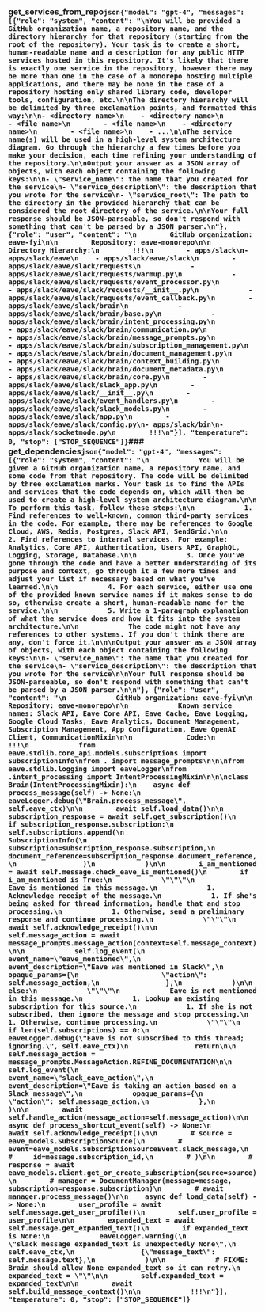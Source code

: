 ### get_services_from_repo```json{"model": "gpt-4", "messages": [{"role": "system", "content": "\nYou will be provided a GitHub organization name, a repository name, and the directory hierarchy for that repository (starting from the root of the repository). Your task is to create a short, human-readable name and a description for any public HTTP services hosted in this repository. It's likely that there is exactly one service in the repository, however there may be more than one in the case of a monorepo hosting multiple applications, and there may be none in the case of a repository hosting only shared library code, developer tools, configuration, etc.\n\nThe directory hierarchy will be delimited by three exclamation points, and formatted this way:\n\n- <directory name>\n    - <directory name>\n        - <file name>\n        - <file name>\n    - <directory name>\n        - <file name>\n    - ...\n\nThe service name(s) will be used in a high-level system architecture diagram. Go through the hierarchy a few times before you make your decision, each time refining your understanding of the repository.\n\nOutput your answer as a JSON array of objects, with each object containing the following keys:\n\n- \"service_name\": the name that you created for the service\n- \"service_description\": the description that you wrote for the service\n- \"service_root\": The path to the directory in the provided hierarchy that can be considered the root directory of the service.\n\nYour full response should be JSON-parseable, so don't respond with something that can't be parsed by a JSON parser.\n"}, {"role": "user", "content": "\n        GitHub organization: eave-fyi\n\n        Repository: eave-monorepo\n\n        Directory Hierarchy:\n        !!!\n        - apps/slack\n- apps/slack/eave\n    - apps/slack/eave/slack\n        - apps/slack/eave/slack/requests\n            - apps/slack/eave/slack/requests/warmup.py\n            - apps/slack/eave/slack/requests/event_processor.py\n            - apps/slack/eave/slack/requests/__init__.py\n            - apps/slack/eave/slack/requests/event_callback.py\n        - apps/slack/eave/slack/brain\n            - apps/slack/eave/slack/brain/base.py\n            - apps/slack/eave/slack/brain/intent_processing.py\n            - apps/slack/eave/slack/brain/communication.py\n            - apps/slack/eave/slack/brain/message_prompts.py\n            - apps/slack/eave/slack/brain/subscription_management.py\n            - apps/slack/eave/slack/brain/document_management.py\n            - apps/slack/eave/slack/brain/context_building.py\n            - apps/slack/eave/slack/brain/document_metadata.py\n            - apps/slack/eave/slack/brain/core.py\n        - apps/slack/eave/slack/slack_app.py\n        - apps/slack/eave/slack/__init__.py\n        - apps/slack/eave/slack/event_handlers.py\n        - apps/slack/eave/slack/slack_models.py\n        - apps/slack/eave/slack/app.py\n        - apps/slack/eave/slack/config.py\n- apps/slack/bin\n- apps/slack/socketmode.py\n        !!!\n"}], "temperature": 0, "stop": ["STOP_SEQUENCE"]}```### get_dependencies```json{"model": "gpt-4", "messages": [{"role": "system", "content": "\n            You will be given a GitHub organization name, a repository name, and some code from that repository. The code will be delimited by three exclamation marks. Your task is to find the APIs and services that the code depends on, which will then be used to create a high-level system architecture diagram.\n\n            To perform this task, follow these steps:\n\n            1. Find references to well-known, common third-party services in the code. For example, there may be references to Google Cloud, AWS, Redis, Postgres, Slack API, SendGrid.\n\n            2. Find references to internal services. For example: Analytics, Core API, Authentication, Users API, GraphQL, Logging, Storage, Database.\n\n            3. Once you've gone through the code and have a better understanding of its purpose and context, go through it a few more times and adjust your list if necessary based on what you've learned.\n\n            4. For each service, either use one of the provided known service names if it makes sense to do so, otherwise create a short, human-readable name for the service.\n\n            5. Write a 1-paragraph explanation of what the service does and how it fits into the system architecture.\n\n            The code might not have any references to other systems. If you don't think there are any, don't force it.\n\n\nOutput your answer as a JSON array of objects, with each object containing the following keys:\n\n- \"service_name\": the name that you created for the service\n- \"service_description\": the description that you wrote for the service\n\nYour full response should be JSON-parseable, so don't respond with something that can't be parsed by a JSON parser.\n\n"}, {"role": "user", "content": "\n            GitHub organization: eave-fyi\n\n            Repository: eave-monorepo\n\n            Known service names: Slack API, Eave Core API, Eave Cache, Eave Logging, Google Cloud Tasks, Eave Analytics, Document Management, Subscription Management, App Configuration, Eave OpenAI Client, CommunicationMixin\n\n             Code:\n            !!!\n            from eave.stdlib.core_api.models.subscriptions import SubscriptionInfo\nfrom . import message_prompts\n\n\nfrom eave.stdlib.logging import eaveLogger\nfrom .intent_processing import IntentProcessingMixin\n\n\nclass Brain(IntentProcessingMixin):\n    async def process_message(self) -> None:\n        eaveLogger.debug(\"Brain.process_message\", self.eave_ctx)\n\n        await self.load_data()\n\n        subscription_response = await self.get_subscription()\n        if subscription_response.subscription:\n            self.subscriptions.append(\n                SubscriptionInfo(\n                    subscription=subscription_response.subscription,\n                    document_reference=subscription_response.document_reference,\n                )\n            )\n\n        i_am_mentioned = await self.message.check_eave_is_mentioned()\n        if i_am_mentioned is True:\n            \"\"\"\n            Eave is mentioned in this message.\n            1. Acknowledge receipt of the message.\n            1. If she's being asked for thread information, handle that and stop processing.\n            1. Otherwise, send a preliminary response and continue processing.\n            \"\"\"\n            await self.acknowledge_receipt()\n\n            self.message_action = await message_prompts.message_action(context=self.message_context)\n\n            self.log_event(\n                event_name=\"eave_mentioned\",\n                event_description=\"Eave was mentioned in Slack\",\n                opaque_params={\n                    \"action\": self.message_action,\n                },\n            )\n\n        else:\n            \"\"\"\n            Eave is not mentioned in this message.\n            1. Lookup an existing subscription for this source.\n            1. If she is not subscribed, then ignore the message and stop processing.\n            1. Otherwise, continue processing.\n            \"\"\"\n            if len(self.subscriptions) == 0:\n                eaveLogger.debug(\"Eave is not subscribed to this thread; ignoring.\", self.eave_ctx)\n                return\n\n            self.message_action = message_prompts.MessageAction.REFINE_DOCUMENTATION\n\n        self.log_event(\n            event_name=\"slack_eave_action\",\n            event_description=\"Eave is taking an action based on a Slack message\",\n            opaque_params={\n                \"action\": self.message_action,\n            },\n        )\n\n        await self.handle_action(message_action=self.message_action)\n\n    async def process_shortcut_event(self) -> None:\n        await self.acknowledge_receipt()\n\n        # source = eave_models.SubscriptionSource(\n        #     event=eave_models.SubscriptionSourceEvent.slack_message,\n        #     id=message.subscription_id,\n        # )\n\n        # response = await eave_models.client.get_or_create_subscription(source=source)\n        # manager = DocumentManager(message=message, subscription=response.subscription)\n        # await manager.process_message()\n\n    async def load_data(self) -> None:\n        user_profile = await self.message.get_user_profile()\n        self.user_profile = user_profile\n\n        expanded_text = await self.message.get_expanded_text()\n        if expanded_text is None:\n            eaveLogger.warning(\n                \"slack message expanded_text is unexpectedly None\",\n                self.eave_ctx,\n                {\"message_text\": self.message.text},\n            )\n\n            # FIXME: Brain should allow None expanded_text so it can retry.\n            expanded_text = \"\"\n\n        self.expanded_text = expanded_text\n\n        await self.build_message_context()\n\n            !!!\n"}], "temperature": 0, "stop": ["STOP_SEQUENCE"]}```